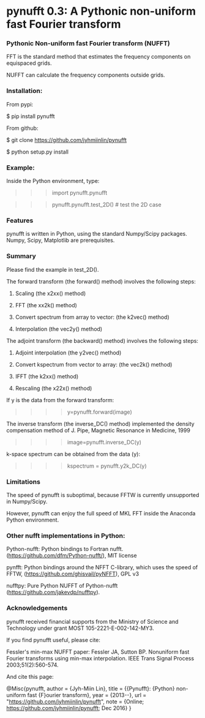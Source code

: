 # pynufft 0.3: A Pythonic non-uniform fast Fourier transform

### Pythonic Non-uniform fast Fourier transform (NUFFT)

FFT is the standard method that estimates the frequency components on equispaced grids.

NUFFT can calculate the frequency components outside grids.


### Installation:

From pypi:

$ pip install pynufft

From github:

$ git clone https://github.com/jyhmiinlin/pynufft

$ python setup.py install

### Example:

Inside the Python environment, type:

>>> import pynufft.pynufft

>>> pynufft.pynufft.test_2D() # test the 2D case


### Features

pynufft is written in Python, using the standard Numpy/Scipy packages. Numpy, Scipy, Matplotlib are prerequisites.

### Summary

Please find the example in test_2D().

The forward transform (the forward() method) involves the following steps:

1. Scaling (the x2xx() method)

2. FFT (the xx2k() method)

3. Convert spectrum from array to vector: (the k2vec() method)

4. Interpolation (the vec2y() method)


The adjoint transform (the backward() method) involves the following steps:

1. Adjoint interpolation (the y2vec() method)

2. Convert kspectrum from vector to array: (the vec2k() method)

3. IFFT (the k2xx() method)

4. Rescaling (the x22x() method)


If y is the data from the forward transform:
>>>> y=pynufft.forward(image)

The inverse transform (the inverse_DC() method) implemented the density compensation method of J. Pipe, Magnetic Resonance in Medicine, 1999
>>>>image=pynufft.inverse_DC(y)

k-space spectrum can be obtained from the data (y):
>>>>kspectrum = pynufft.y2k_DC(y)

### Limitations

The speed of pynufft is suboptimal, because FFTW is currently unsupported in Numpy/Scipy. 

However, pynufft can enjoy the full speed of MKL FFT inside the Anaconda Python environment.

### Other nufft implementations in Python:

Python-nufft: Python bindings to Fortran nufft. (https://github.com/dfm/Python-nufft/), MIT license

pynfft: Python bindings around the NFFT C-library, which uses the speed of FFTW, (https://github.com/ghisvail/pyNFFT), GPL v3

nufftpy: Pure Python NUFFT of Python-nufft (https://github.com/jakevdp/nufftpy). 

### Acknowledgements

pynufft received financial supports from the Ministry of Science and Technology under grant MOST 105-2221-E-002-142-MY3.

If you find pynufft useful, please cite:

Fessler's min-max NUFFT paper:
Fessler JA, Sutton BP. Nonuniform fast Fourier transforms using min-max interpolation. IEEE Trans Signal Process 2003;51(2):560-574.

And cite this page:

@Misc{pynufft, author = {Jyh-Miin Lin}, title = {{Pynufft}: {Python} non-uniform fast {F}ourier transform}, year = {2013--}, url = "https://github.com/jyhmiinlin/pynufft", note = {Online; https://github.com/jyhmiinlin/pynufft; Dec 2016} }
